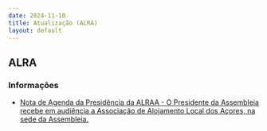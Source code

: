 ```yaml
---
date: 2024-11-10
title: Atualização (ALRA)
layout: default
---
```

## ALRA

### Informações

* [Nota de Agenda da Presidência da ALRAA - O Presidente da Assembleia recebe em audiência a Associação de Alojamento Local dos Açores, na sede da Assembleia.](http://base.alra.pt:82/4DACTION/w_pesquisa_registo/8/20585)

